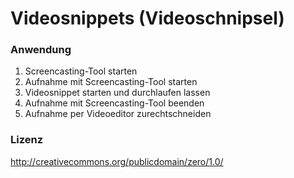 # Videosnippets (Videoschnipsel)

### Anwendung

1. Screencasting-Tool starten
2. Aufnahme mit Screencasting-Tool starten
3. Videosnippet starten und durchlaufen lassen
4. Aufnahme mit Screencasting-Tool beenden
5. Aufnahme per Videoeditor zurechtschneiden

### Lizenz

http://creativecommons.org/publicdomain/zero/1.0/
